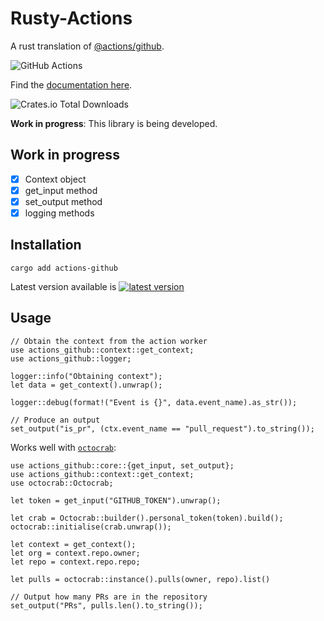 # Rusty-Actions

A rust translation of [@actions/github](https://www.npmjs.com/package/@actions/github).

![GitHub Actions](https://img.shields.io/badge/github%20actions-%232671E5.svg?style=for-the-badge&logo=githubactions&logoColor=white)

Find the [documentation here](https://docs.rs/actions-github).

![Crates.io Total Downloads](https://img.shields.io/crates/d/actions-github)

**Work in progress**: This library is being developed.

## Work in progress

- [x] Context object
- [x] get_input method
- [x] set_output method
- [x] logging methods

## Installation

`cargo add actions-github`

Latest version available is [![latest version](https://img.shields.io/crates/v/actions-github)](https://crates.io/crates/actions-github)

## Usage

```rust,ignore
// Obtain the context from the action worker
use actions_github::context::get_context;
use actions_github::logger;

logger::info("Obtaining context");
let data = get_context().unwrap();

logger::debug(format!("Event is {}", data.event_name).as_str());

// Produce an output
set_output("is_pr", (ctx.event_name == "pull_request").to_string());
```

Works well with [`octocrab`](https://crates.io/crates/octocrab/):

```rust,ignore
use actions_github::core::{get_input, set_output};
use actions_github::context::get_context;
use octocrab::Octocrab;

let token = get_input("GITHUB_TOKEN").unwrap();

let crab = Octocrab::builder().personal_token(token).build();
octocrab::initialise(crab.unwrap());

let context = get_context();
let org = context.repo.owner;
let repo = context.repo.repo;

let pulls = octocrab::instance().pulls(owner, repo).list()

// Output how many PRs are in the repository
set_output("PRs", pulls.len().to_string());
```
